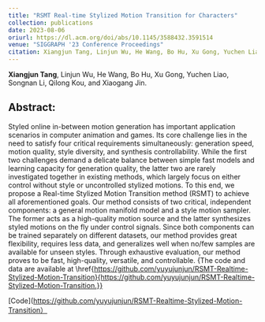 ```yaml
---
title: "RSMT Real-time Stylized Motion Transition for Characters"
collection: publications
date: 2023-08-06
oriurl: https://dl.acm.org/doi/abs/10.1145/3588432.3591514
venue: "SIGGRAPH '23 Conference Proceedings" 
citation: Xiangjun Tang, Linjun Wu, He Wang, Bo Hu, Xu Gong, Yuchen Liao, Songnan Li, Qilong Kou, and Xiaogang Jin. 2023. RSMT: Real-time Stylized Motion Transition for Characters. In Special Interest Group on Computer Graphics and Interactive Techniques Conference Conference Proceedings (SIGGRAPH ’23 Conference Proceedings), August 6–10, 2023, Los Angeles, CA, USA. ACM, New York, NY, USA, 10 pages. https://doi.org/10.1145/3588432.3591514.
---
```




**Xiangjun Tang**, Linjun Wu, He Wang, Bo Hu, Xu Gong, Yuchen Liao, Songnan Li, Qilong Kou, and Xiaogang Jin.



## Abstract:

Styled online in-between motion generation has important application scenarios in computer animation and games. Its core challenge lies in the need to satisfy four critical requirements simultaneously: generation speed,  motion quality, style diversity, and synthesis controllability. While the first two challenges demand a delicate balance between simple fast models and learning capacity for generation quality, the latter two are rarely investigated together in existing methods, which largely focus on either control without style or uncontrolled stylized motions. To this end, we propose a Real-time Stylized Motion Transition method (RSMT) to achieve all aforementioned goals. Our method consists of two critical, independent components: a general motion manifold model and a style motion sampler. The former acts as a high-quality motion source and the latter synthesizes styled motions on the fly under control signals. Since both components can be trained separately on different datasets, our method provides great flexibility, requires less data, and generalizes well when no/few samples are available for unseen styles. Through exhaustive evaluation, our method proves to be fast, high-quality, versatile, and controllable. {The code and data are available at \href{https://github.com/yuyujunjun/RSMT-Realtime-Stylized-Motion-Transition}{https://github.com/yuyujunjun/RSMT-Realtime-Stylized-Motion-Transition.}}





[Code](https://github.com/yuyujunjun/RSMT-Realtime-Stylized-Motion-Transition）